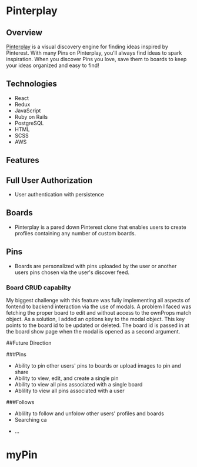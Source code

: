 # Pinterplay

## Overview

[Pinterplay](https://mypin-ct.herokuapp.com/#/) is a visual discovery engine for finding ideas inspired by Pinterest. With many Pins on Pinterplay, you'll always find ideas to spark inspiration. When you discover Pins you love, save them to boards to keep your ideas organized and easy to find!

## Technologies
- React
- Redux
- JavaScript
- Ruby on Rails
- PostgreSQL
- HTML
- SCSS
- AWS

## Features

## Full User Authorization
- User authentication with persistence

## Boards
- Pinterplay is a pared down Pinterest clone that enables users to create profiles containing any number of custom boards. 

## Pins
- Boards are personalized with pins uploaded by the user or another users pins chosen via the user's discover feed.

### Board CRUD capabilty
  My biggest challenge with this feature was fully implementing all aspects of fontend to backend interaction via the use of modals. A problem I faced was fetching the proper board to edit and without access to the ownProps match object. As a solution, I added an options key to the modal object. This key points to the board id to be updated or deleted. The board id is passed in at the board show page when the modal is opened as a second argument. 

  
  
##Future Direction

###Pins
- Ability to pin other users' pins to boards or upload images to pin and share
- Ability to view, edit, and create a single pin
- Ability to view all pins associated with a single board
- Ablility to view all pins associated with a user

###Follows
- Ablility to follow and unfolow other users' profiles and boards
- Searching ca  
 

* ...
# myPin
